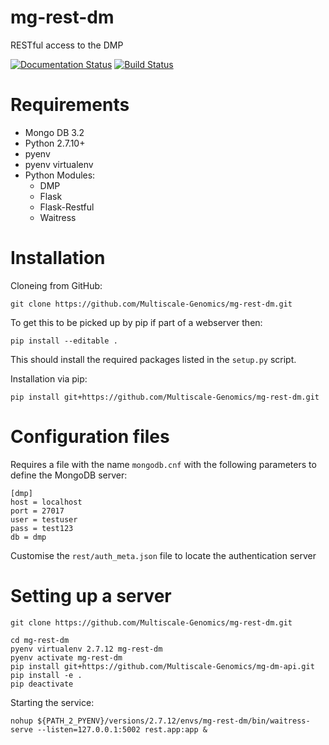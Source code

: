 # mg-rest-dm
RESTful access to the DMP

[![Documentation Status](https://readthedocs.org/projects/mg-rest-dm/badge/?version=latest)](http://mg-rest-dm.readthedocs.org/en/latest/) [![Build Status](https://travis-ci.org/Multiscale-Genomics/mg-rest-dm.svg?branch=master)](https://travis-ci.org/Multiscale-Genomics/mg-rest-dm)

# Requirements
- Mongo DB 3.2
- Python 2.7.10+
- pyenv
- pyenv virtualenv
- Python Modules:
  - DMP
  - Flask
  - Flask-Restful
  - Waitress

# Installation
Cloneing from GitHub:
```
git clone https://github.com/Multiscale-Genomics/mg-rest-dm.git
```
To get this to be picked up by pip if part of a webserver then:
```
pip install --editable .
```
This should install the required packages listed in the `setup.py` script.


Installation via pip:
```
pip install git+https://github.com/Multiscale-Genomics/mg-rest-dm.git
```

# Configuration files
Requires a file with the name `mongodb.cnf` with the following parameters to define the MongoDB server:
```
[dmp]
host = localhost
port = 27017
user = testuser
pass = test123
db = dmp
```

Customise the `rest/auth_meta.json` file to locate the authentication server

# Setting up a server
```
git clone https://github.com/Multiscale-Genomics/mg-rest-dm.git

cd mg-rest-dm
pyenv virtualenv 2.7.12 mg-rest-dm
pyenv activate mg-rest-dm
pip install git+https://github.com/Multiscale-Genomics/mg-dm-api.git
pip install -e .
pip deactivate
```
Starting the service:
```
nohup ${PATH_2_PYENV}/versions/2.7.12/envs/mg-rest-dm/bin/waitress-serve --listen=127.0.0.1:5002 rest.app:app &
```
